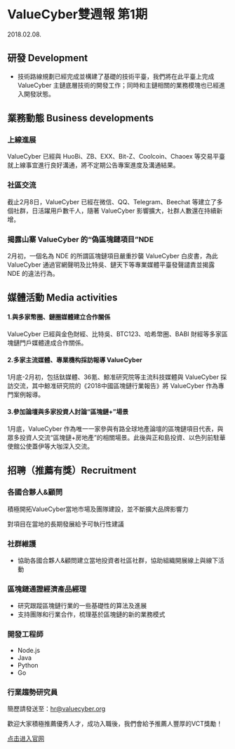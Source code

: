# ValueCyber雙週報 第1期 

2018.02.08.



## 研發 Development

- 技術路線規劃已經完成並構建了基礎的技術平臺，我們將在此平臺上完成 ValueCyber 主鏈底層技術的開發工作；同時和主鏈相關的業務模塊也已經進入開發狀態。

   

## 業務動態 Business developments

### 上線進展

ValueCyber 已經與 HuoBi、ZB、EXX、Bit-Z、Coolcoin、Chaoex 等交易平臺就上線事宜進行良好溝通，將不定期公告專案進度及溝通結果。

### 社區交流

截止2月8日，ValueCyber 已經在微信、QQ、Telegram、Beechat 等建立了多個社群，日活躍用戶數千人，隨著 ValueCyber 影響擴大，社群人數還在持續新增。

### 揭露山寨 ValueCyber 的“偽區塊鏈項目”NDE

2月初，一個名為 NDE 的所謂區塊鏈項目嚴重抄襲 ValueCyber 白皮書，為此 ValueCyber 通過官網聲明及比特吳、鏈天下等專業媒體平臺發聲譴責並揭露 NDE 的違法行為。

 

## 媒體活動 Media activities

#### 1.與多家幣圈、鏈圈媒體建立合作關係

ValueCyber 已經與金色財經、比特吳、BTC123、哈希幣圈、BABI 財經等多家區塊鏈門戶媒體達成合作關係。

#### 2.多家主流媒體、專業機构採訪報導 ValueCyber

1月底-2月初，包括鈦媒體、36氪、鯨准研究院等主流科技媒體與 ValueCyber 採訪交流，其中鯨准研究院的《2018中國區塊鏈行業報告》將 ValueCyber 作為專門案例報導。

#### 3.參加論壇與多家投資人討論“區塊鏈+”場景

1月底，ValueCyber 作為唯一一家參與有路全球地產論壇的區塊鏈項目代表，與眾多投資人交流“區塊鏈+房地產”的相關場景。此後與正和島投資、以色列前駐華使館公使蓋伊等大咖深入交流。

 

## 招聘（推薦有獎）Recruitment

### 各國合夥人&顧問

積極開拓ValueCyber當地市場及團隊建設，並不斷擴大品牌影響力

對項目在當地的長期發展給予可執行性建議

### 社群維護

- 協助各國合夥人&顧問建立當地投資者社區社群，協助組織開展線上與線下活動

### 區塊鏈通證經濟產品經理

- 研究跟蹤區塊鏈行業的一些基礎性的算法及進展
- 支持團隊和行業合作，梳理基於區塊鏈的新的業務模式

### 開發工程師

- Node.js
- Java
- Python
- Go

### 行業趨勢研究員

簡歷請發送至：[hr@valuecyber.org](mailto:hr@valuecyber.org)

歡迎大家積極推薦優秀人才，成功入職後，我們會給予推薦人豐厚的VCT獎勵！

[点击进入官网](https://www.valuecyber.org/)